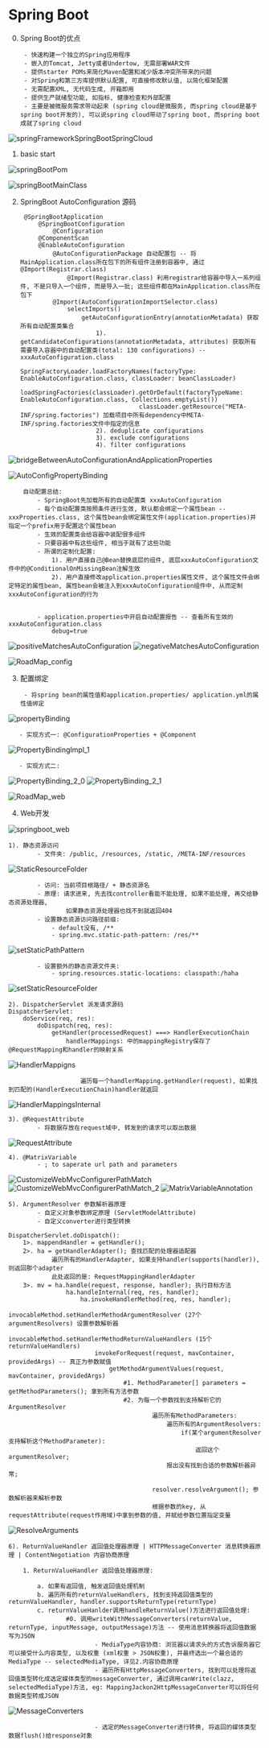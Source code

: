 # Spring Boot


0. Spring Boot的优点
        
        - 快速构建一个独立的Spring应用程序
        - 嵌入的Tomcat, Jetty或者Undertow, 无需部署WAR文件
        - 提供starter POMs来简化Maven配置和减少版本冲突所带来的问题
        - 对Spring和第三方库提供默认配置, 可直接修改默认值, 以简化框架配置
        - 无需配置XML, 无代码生成, 开箱即用
        - 提供生产就绪型功能, 如指标, 健康检查和外部配置
        - 主要是被微服务需求带动起来 (spring cloud是微服务, 而spring cloud是基于spring boot开发的), 可以说spring cloud带动了spring boot, 而spring boot成就了spring cloud
        
![springFrameworkSpringBootSpringCloud](image/springFrameworkSpringBootSpringCloud.png)


1. basic start

![springBootPom](image/springBootPom.png)

![springBootMainClass](image/springBootMainClass.png)


2. SpringBoot AutoConfiguration 源码

        @SpringBootApplication
            @SpringBootConfiguration
                @Configuration
            @ComponentScan
            @EnableAutoConfiguration
                @AutoConfigurationPackage 自动配置包 -- 将MainApplication.class所在包下的所有组件注册到容器中, 通过@Import(Registrar.class)
                    @Import(Registrar.class) 利用registrar给容器中导入一系列组件, 不是只导入一个组件, 而是导入一批; 这些组件都在MainApplication.class所在包下
                @Import(AutoConfigurationImportSelector.class)
                    selectImports()
                        getAutoConfigurationEntry(annotationMetadata) 获取所有自动配置类集合
                            1). getCandidateConfigurations(annotationMetadata, attributes) 获取所有需要导入容器中的自动配置类(total: 130 configurations) -- xxxAutoConfiguration.class
                                SpringFactoryLoader.loadFactoryNames(factoryType: EnableAutoConfiguration.class, classLoader: beanClassLoader)
                                    loadSpringFactories(classLoader).getOrDefault(factoryTypeName: EnableAutoConfiguration.class, Collections.emptyList())
                                        classLoader.getResource("META-INF/spring.factories") 加载项目中所有dependency中META-INF/spring.factories文件中指定的信息
                            2). deduplicate configurations
                            3). exclude configurations
                            4). filter configurations
                            
![bridgeBetweenAutoConfigurationAndApplicationProperties](image/bridgeBetweenAutoConfigurationAndApplicationProperties.png)

![AutoConfigPropertyBinding](image/AutoConfigPropertyBinding.png)
        
        自动配置总结: 
            - SpringBoot先加载所有的自动配置类 xxxAutoConfiguration
            - 每个自动配置类按照条件进行生效, 默认都会绑定一个属性bean -- xxxProperties.class, 这个属性bean会绑定属性文件(application.properties)并指定一个prefix用于配置这个属性bean
            - 生效的配置类会给容器中装配很多组件
            - 只要容器中有这些组件, 相当于就有了这些功能
            - 所谓的定制化配置:
                1). 用户直接自己@Bean替换底层的组件, 底层xxxAutoConfiguration文件中的@ConditionalOnMissingBean注解生效
                2). 用户直接修改application.properties属性文件, 这个属性文件会绑定特定的属性bean, 属性bean会被注入到xxxAutoConfiguration组件中, 从而定制xxxAutoConfiguration的行为


            - application.properties中开启自动配置报告 -- 查看所有生效的xxxAutoConfiguration.class
                debug=true
    
![positiveMatchesAutoConfiguration](image/positiveMatchesAutoConfiguration.png)
![negativeMatchesAutoConfiguration](image/negativeMatchesAutoConfiguration.png)


![RoadMap_config](image/RoadMap_config.png)


3. 配置绑定 

        - 将spring bean的属性值和application.properties/ application.yml的属性值绑定
        
![propertyBinding](image/propertyBinding.png)

       - 实现方式一: @ConfigurationProperties + @Component
       
![PropertyBindingImpl_1](image/PropertyBindingImpl_1.png)

       - 实现方式二:

![PropertyBinding_2_0](image/PropertyBinding_2_0.png)
![PropertyBinding_2_1](image/PropertyBinding_2_1.png)
        

![RoadMap_web](image/RoadMap_web.png)


4. Web开发

![springboot_web](image/springboot_web.png)

    1). 静态资源访问
            - 文件夹: /public, /resources, /static, /META-INF/resources
![StaticResourceFolder](image/StaticResourceFolder.png)

            - 访问: 当前项目根路径/ + 静态资源名
            - 原理: 请求进来, 先去找controller看能不能处理, 如果不能处理, 再交给静态资源处理器, 
                    如果静态资源处理器也找不到就返回404
            - 设置静态资源访问路径前缀: 
                - default没有, /**
                - spring.mvc.static-path-pattern: /res/**
![setStaticPathPattern](image/setStaticPathPattern.png)

            - 设置额外的静态资源文件夹:
                - spring.resources.static-locations: classpath:/haha
![setStaticResourceFolder](image/setStaticResourceFolder.png)


    2). DispatcherServlet 派发请求源码
    DispatcherServlet:
        doService(req, res):
            doDispatch(req, res):
                getHandler(processedRequest) ===> HandlerExecutionChain
                    handlerMappings: 中的mappingRegistry保存了@RequestMapping和handler的映射关系
                    
![HandlerMappigns](image/HandlerMappigns.png)
                    
                        遍历每一个handlerMapping.getHandler(request), 如果找到匹配的(HandlerExecutionChain)handler就返回

![HandlerMappingsInternal](image/HandlerMappingsInternal.png)

    3). @RequestAttribute
            - 将数据存放在request域中, 转发到的请求可以取出数据

![RequestAttribute](image/RequestAttribute.png)
    
    4). @MatrixVariable
            - ; to saperate url path and parameters

![CustomizeWebMvcConfigurerPathMatch](image/CustomizeWebMvcConfigurerPathMatch.png)
![CustomizeWebMvcConfigurerPathMatch_2](image/CustomizeWebMvcConfigurerPathMatch_2.png)
![MatrixVariableAnnotation](image/MatrixVariableAnnotation.png)


    5). ArgumentResolver 参数解析器原理
            - 自定义对象参数绑定原理 (ServletModelAttribute)
            - 自定义converter进行类型转换
    
    DispatcherServlet.doDispatch():
        1>. mappendHandler = getHandler();
        2>. ha = getHandlerAdapter(); 查找匹配的处理器适配器
                遍历所有的HandlerAdapter, 如果支持handler(supports(handler)), 则返回那个adapter
                此处返回的是: RequestMappingHandlerAdapter
        3>. mv = ha.handle(request, response, handler); 执行目标方法
                    ha.handleInternal(req, res, handler);
                        ha.invokeHandlerMethod(req, res, handler);
                            invocableMethod.setHandlerMethodArgumentResolver (27个argumentResolvers) 设置参数解析器
                            invocableMethod.setHandlerMethodReturnValueHandlers (15个returnValueHandlers)
                            invokeForRequest(request, mavContainer, providedArgs) -- 真正为参数赋值
                                getMethodArgumentValues(request, mavContainer, providedArgs)
                                    #1. MethodParameter[] parameters = getMethodParameters(); 拿到所有方法参数
                                    #2. 为每一个参数找到支持解析它的ArgumentResolver
                                            遍历所有MethodParameters: 
                                                遍历所有的ArgumentResolvers:
                                                    if(某个argumentResolver支持解析这个MethodParameter):
                                                        返回这个argumentResolver;
                                                报出没有找到合适的参数解析器异常;
                                                
                                            resolver.resolveArgument(); 参数解析器来解析参数
                                            根据参数的key, 从requestAttribute(request作用域)中拿到参数的值, 并赋给参数位置指定变量
                                            
![ResolveArguments](image/ResolveArguments.png)


    6). ReturnValueHandler 返回值处理器原理 | HTTPMessageConverter 消息转换器原理 | ContentNegotiation 内容协商原理
        
        1. ReturnValueHandler 返回值处理器原理:
        
            a. 如果有返回值, 触发返回值处理机制
            b. 遍历所有的returnValueHandlers, 找到支持返回值类型的returnValueHandler, handler.supportsReturnType(returnType)
            c. returnValueHanlder调用handleReturnValue()方法进行返回值处理:
                    #0. 调用writeWithMessageConverters(returnValue, returnType, inputMessage, outputMessage)方法 -- 使用消息转换器将返回值数据写为JSON
                            - MediaType内容协商: 浏览器以请求头的方式告诉服务器它可以接受什么内容类型, 以及权重 (xml权重 > JSON权重), 并最终选出一个最合适的MediaType -- selectedMediaType, 详见2.内容协商原理
                            - 遍历所有HttpMessageConverters, 找到可以处理将返回值类型转化成选定媒体类型的messageConverter, 通过调用canWrite(clazz, selectedMediaType)方法, eg: MappingJackon2HttpMessageConverter可以将任何数据类型转成JSON

![MessageConverters](image/MessageConverters.png)
                        
                            - 选定的MessageConverter进行转换, 将返回的媒体类型数据flush()给response对象
                        


